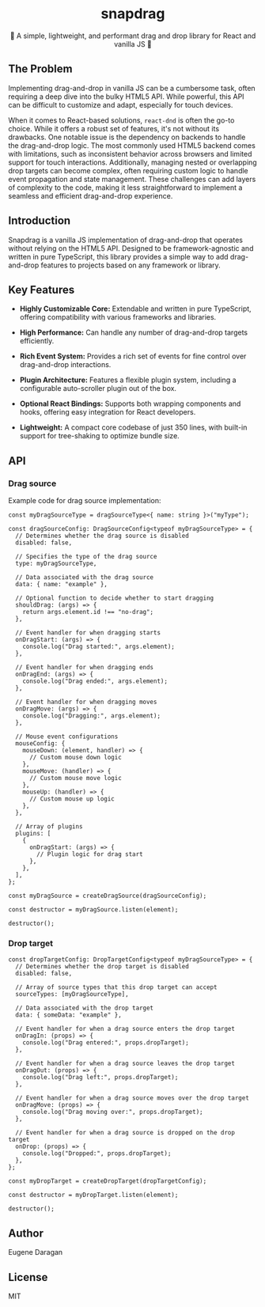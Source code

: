 <h1 align="center">
  snapdrag
</h1>

<p align="center">
  🔰 A simple, lightweight, and performant drag and drop library for React and vanilla JS 🔰
</p>

## The Problem

Implementing drag-and-drop in vanilla JS can be a cumbersome task, often requiring a deep dive into the bulky HTML5 API. While powerful, this API can be difficult to customize and adapt, especially for touch devices.

When it comes to React-based solutions, `react-dnd` is often the go-to choice. While it offers a robust set of features, it's not without its drawbacks. One notable issue is the dependency on backends to handle the drag-and-drop logic. The most commonly used HTML5 backend comes with limitations, such as inconsistent behavior across browsers and limited support for touch interactions. Additionally, managing nested or overlapping drop targets can become complex, often requiring custom logic to handle event propagation and state management. These challenges can add layers of complexity to the code, making it less straightforward to implement a seamless and efficient drag-and-drop experience.

## Introduction
Snapdrag is a vanilla JS implementation of drag-and-drop that operates without relying on the HTML5 API. Designed to be framework-agnostic and written in pure TypeScript, this library provides a simple way to add drag-and-drop features to projects based on any framework or library.

## Key Features

- **Highly Customizable Core:** Extendable and written in pure TypeScript, offering compatibility with various frameworks and libraries.

- **High Performance:** Can handle any number of drag-and-drop targets efficiently.

- **Rich Event System:** Provides a rich set of events for fine control over drag-and-drop interactions.

- **Plugin Architecture:** Features a flexible plugin system, including a configurable auto-scroller plugin out of the box.

- **Optional React Bindings:** Supports both wrapping components and hooks, offering easy integration for React developers.

- **Lightweight:** A compact core codebase of just 350 lines, with built-in support for tree-shaking to optimize bundle size.

## API

### Drag source

Example code for drag source implementation:

```
const myDragSourceType = dragSourceType<{ name: string }>("myType");

const dragSourceConfig: DragSourceConfig<typeof myDragSourceType> = {
  // Determines whether the drag source is disabled
  disabled: false,

  // Specifies the type of the drag source
  type: myDragSourceType,

  // Data associated with the drag source
  data: { name: "example" },

  // Optional function to decide whether to start dragging
  shouldDrag: (args) => {
    return args.element.id !== "no-drag";
  },

  // Event handler for when dragging starts
  onDragStart: (args) => {
    console.log("Drag started:", args.element);
  },

  // Event handler for when dragging ends
  onDragEnd: (args) => {
    console.log("Drag ended:", args.element);
  },

  // Event handler for when dragging moves
  onDragMove: (args) => {
    console.log("Dragging:", args.element);
  },

  // Mouse event configurations
  mouseConfig: {
    mouseDown: (element, handler) => {
      // Custom mouse down logic
    },
    mouseMove: (handler) => {
      // Custom mouse move logic
    },
    mouseUp: (handler) => {
      // Custom mouse up logic
    },
  },

  // Array of plugins
  plugins: [
    {
      onDragStart: (args) => {
        // Plugin logic for drag start
      },
    },
  ],
};

const myDragSource = createDragSource(dragSourceConfig);

const destructor = myDragSource.listen(element);

destructor();
```

### Drop target


```
const dropTargetConfig: DropTargetConfig<typeof myDragSourceType> = {
  // Determines whether the drop target is disabled
  disabled: false,

  // Array of source types that this drop target can accept
  sourceTypes: [myDragSourceType],

  // Data associated with the drop target
  data: { someData: "example" },

  // Event handler for when a drag source enters the drop target
  onDragIn: (props) => {
    console.log("Drag entered:", props.dropTarget);
  },

  // Event handler for when a drag source leaves the drop target
  onDragOut: (props) => {
    console.log("Drag left:", props.dropTarget);
  },

  // Event handler for when a drag source moves over the drop target
  onDragMove: (props) => {
    console.log("Drag moving over:", props.dropTarget);
  },

  // Event handler for when a drag source is dropped on the drop target
  onDrop: (props) => {
    console.log("Dropped:", props.dropTarget);
  },
};

const myDropTarget = createDropTarget(dropTargetConfig);

const destructor = myDropTarget.listen(element);

destructor();
```


## Author

Eugene Daragan

## License

MIT
